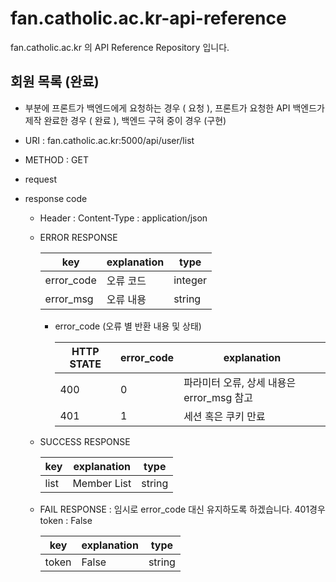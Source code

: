 # fan.catholic.ac.kr-api-reference
fan.catholic.ac.kr 의 API Reference Repository 입니다.

## 회원 목록 (완료)
-  부분에 프론트가 백엔드에게 요청하는 경우 ( 요청 ), 프론트가 요청한 API 백엔드가 제작 완료한 경우 ( 완료 ), 백엔드 구혀 중이 경우 (구현)
- URI : fan.catholic.ac.kr:5000/api/user/list
- METHOD : GET
- request
    

- response code
    - Header :
        Content-Type : application/json
    - ERROR RESPONSE
    
        |    key   | explanation |   type  |
        | -------- | ----------- |-------- |
        |error_code| 오류 코드     | integer | 
        |error_msg | 오류 내용  | string  |
        
        - error_code (오류 별 반환 내용 및 상태)
        
            | HTTP STATE | error_code | explanation |
            |----------- | ---------- | ----------- |
            | 400 |0| 파라미터 오류, 상세 내용은 error_msg 참고 |
            | 401 |1| 세션 혹은 쿠키 만료 |

    
    - SUCCESS RESPONSE
    
        | key | explanation | type |
        |--- |--- |--- |
        |list| Member List | string |

    - FAIL RESPONSE : 임시로 error_code 대신 유지하도록 하겠습니다. 401경우 token : False 
    
        | key | explanation | type |
        |--- |--- |--- |
        | token | False | string |
